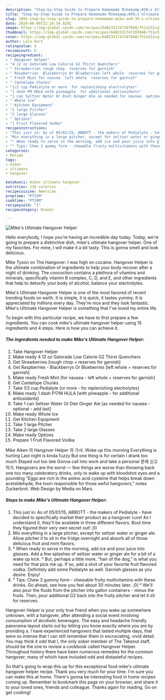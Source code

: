 ```yaml
---
description: "Step-by-Step Guide to Prepare Homemade Mike&amp;#39;s Ultimate Hangover Helper"
title: "Step-by-Step Guide to Prepare Homemade Mike&amp;#39;s Ultimate Hangover Helper"
slug: 1091-step-by-step-guide-to-prepare-homemade-mike-and-39-s-ultimate-hangover-helper
date: 2020-06-06T22:16:54.028Z
image: https://img-global.cpcdn.com/recipes/6402331747287040/751x532cq70/mikes-ultimate-hangover-helper-recipe-main-photo.jpg
thumbnail: https://img-global.cpcdn.com/recipes/6402331747287040/751x532cq70/mikes-ultimate-hangover-helper-recipe-main-photo.jpg
cover: https://img-global.cpcdn.com/recipes/6402331747287040/751x532cq70/mikes-ultimate-hangover-helper-recipe-main-photo.jpg
author: Lela Hart
ratingvalue: 4
reviewcount: 6
recipeingredient:
- " Hangover Helper"
- "4 12 oz Gatorade Low Calorie G2 Thirst Quenchers"
- " Strawberries rough chop  reserves for garnish"
- " Raspberries  Blackberrys Or Blueberries left whole  reserves for garnish"
- " Fresh Mint for nausea  left whole  reserves for garnish"
- " Cantelope Chunks"
- "1/2 cup Pedialyte or more  for replenishing electrolytes"
- "1 dash PM HULA with pineapple  for additional antioxidants"
- "1 can Seltzer Water Or Diet Ginger Ale as needed for nausea  optional  add last"
- " Whole Ice"
- " Kitchen Equipment"
- "1 large Pitcher"
- "2 large Glasses"
- " Options"
- "1 Fruit Flavored Vodka"
recipeinstructions:
- "This just in: As of 05/01/15, ABBOTT - the makers of Pedialyte - have decided to specifically market their product as a hangover cure! As I understand it, they&#39;ll be available in three different flavors. Bout time they figured their very own secret out! ;0)"
- "Mix everything in a large pitcher, except for seltzer water or ginger ale. Allow pitcher it to sit in the fridge overnight and absorb all of those delicious fruit and mint flavors."
- "° When ready to serve in the morning, add ice and pour juice into glasses. Add a few splashes of seltzer water or ginger ale for a bit of a wake up kick.                                                                                                                                             ° But, perhaps a little more, &#34;hair of the dog,&#34; is what you need for that pick me up. If so, add a shot of your favorite fruit flavored vodka. Definitely add some Pedialyte as well. Garnish glasses as you desire. Enjoy!"
- "° Tips: Chew 3 gummy form - chewable fruity multivitamins with these drinks. Go ahead, see how you feel about 30 minutes later. ;0)                                                                                                ° We&#39;ll also pour the fluids from the pitcher into gallon containers - minus the fruits. Then, pour additional G2 back into the fruity pitcher and let it sit for reserves."
categories:
- Recipe
tags:
- mikes
- ultimate
- hangover

katakunci: mikes ultimate hangover 
nutrition: 116 calories
recipecuisine: American
preptime: "PT15M"
cooktime: "PT39M"
recipeyield: "1"
recipecategory: Dinner

---
```



![Mike&#39;s Ultimate Hangover Helper](https://img-global.cpcdn.com/recipes/6402331747287040/751x532cq70/mikes-ultimate-hangover-helper-recipe-main-photo.jpg)

Hello everybody, I hope you're having an incredible day today. Today, we're going to prepare a distinctive dish, mike&#39;s ultimate hangover helper. One of my favorites. For mine, I will make it a bit tasty. This is gonna smell and look delicious.

Mike Tyson on The Hangover: I was high on cocaine. Hangover Helper is the ultimate combination of ingredients to help your body recover after a night of drinking. The concoction contains a plethora of vitamins and minerals, specifically vitamin B complex, C, D, and E, and other ingredients that help to detoxify your body of alcohol, balance your electrolytes.

Mike&#39;s Ultimate Hangover Helper is one of the most favored of recent trending foods on earth. It is simple, it is quick, it tastes yummy. It is appreciated by millions every day. They're nice and they look fantastic. Mike&#39;s Ultimate Hangover Helper is something that I've loved my entire life.


To begin with this particular recipe, we have to first prepare a few ingredients. You can cook mike&#39;s ultimate hangover helper using 15 ingredients and 4 steps. Here is how you can achieve it.

<!--inarticleads1-->

##### The ingredients needed to make Mike&#39;s Ultimate Hangover Helper:

1. Take  Hangover Helper
1. Make ready 4 12 oz Gatorade Low Calorie G2 Thirst Quenchers
1. Get  Strawberries [rough chop + reserves for garnish]
1. Get  Raspberries - Blackberrys Or Blueberries [left whole + reserves for garnish]
1. Make ready  Fresh Mint [for nausea - left whole + reserves for garnish]
1. Get  Cantelope Chunks
1. Take 1/2 cup Pedialyte [or more - for replenishing electrolytes]
1. Make ready 1 dash P♡M HULA [with pineapple - for additional antioxidants]
1. Take 1 can Seltzer Water Or Diet Ginger Ale [as needed for nausea - optional - add last]
1. Make ready  Whole Ice
1. Get  Kitchen Equipment
1. Take 1 large Pitcher
1. Take 2 large Glasses
1. Make ready  Options
1. Prepare 1 Fruit Flavored Vodka


Mike Aiken 의 Hangover Helper 의 가사. Woke up this morning Everything is hurting Last night is kinda fuzzy But one thing is for certain I drank too much Stayed out too late Gonna call into work and take a personal 문제 신고하기. Hangovers are the worst — few things are worse than throwing back one too many celebratory drinks, only to wake up with bloodshot eyes and a pounding &#34;Eggs are rich in the amino acid cysteine that helps break down acetaldehyde, the toxin responsible for those awful hangovers,&#34; notes Zuckerbrot. Web Design by Media on Mars. 

<!--inarticleads2-->

##### Steps to make Mike&#39;s Ultimate Hangover Helper:

1. This just in: As of 05/01/15, ABBOTT - the makers of Pedialyte - have decided to specifically market their product as a hangover cure! As I understand it, they&#39;ll be available in three different flavors. Bout time they figured their very own secret out! ;0)
1. Mix everything in a large pitcher, except for seltzer water or ginger ale. Allow pitcher it to sit in the fridge overnight and absorb all of those delicious fruit and mint flavors.
1. ° When ready to serve in the morning, add ice and pour juice into glasses. Add a few splashes of seltzer water or ginger ale for a bit of a wake up kick.                                                                                                                                             ° But, perhaps a little more, &#34;hair of the dog,&#34; is what you need for that pick me up. If so, add a shot of your favorite fruit flavored vodka. Definitely add some Pedialyte as well. Garnish glasses as you desire. Enjoy!
1. ° Tips: Chew 3 gummy form - chewable fruity multivitamins with these drinks. Go ahead, see how you feel about 30 minutes later. ;0)                                                                                                ° We&#39;ll also pour the fluids from the pitcher into gallon containers - minus the fruits. Then, pour additional G2 back into the fruity pitcher and let it sit for reserves.


Hangover Helper is your only true friend when you wake up somewhere unknown, with a hangover, after attending a social event involving consumption of alcoholic beverages. The easy and headache friendly panorama-layout starts out by letting you know exactly where you are by providing a. I have experienced hangovers that lasted multiple days, that were so intense that I can still remember them in excruciating, vivid detail. You may think it odd that I, the only sober member of The Takeout staff, should be the one to review a cookbook called Hangover Helper. Throughout history there have been numerous remedies for the common hangover; many of which have included odd and distasteful recipes. 

So that's going to wrap this up for this exceptional food mike&#39;s ultimate hangover helper recipe. Thank you very much for your time. I'm sure you can make this at home. There's gonna be interesting food in home recipes coming up. Remember to bookmark this page on your browser, and share it to your loved ones, friends and colleague. Thanks again for reading. Go on get cooking!
